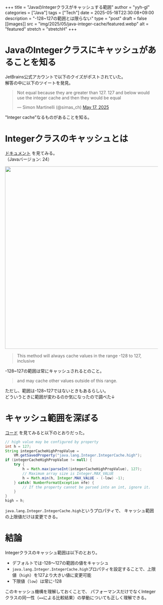 +++
title = "JavaのIntegerクラスがキャッシュする範囲"
author = "yyh-gl"
categories = ["Java"]
tags = ["Tech"]
date = 2025-05-18T22:30:08+09:00
description = "-128~127の範囲とは限らない"
type = "post"
draft = false
[[images]]
  src = "img/2025/05/java-integer-cache/featured.webp"
  alt = "featured"
  stretch = "stretchH"
+++

# JavaのIntegerクラスにキャッシュがあることを知る

JetBrains公式アカウントで以下のクイズがポストされていた。<br>
解答の中に以下のツイートを発見。

<blockquote class="twitter-tweet"><p lang="en" dir="ltr">Not equal because they are greater than 127. 127 and below would use the integer cache and then they would be equal</p>&mdash; Simon Martinelli (@simas_ch) <a href="https://twitter.com/simas_ch/status/1923728106193322326?ref_src=twsrc%5Etfw">May 17, 2025</a></blockquote> <script async src="https://platform.twitter.com/widgets.js" charset="utf-8"></script>

"Integer cache"なるものがあることを知る。

# Integerクラスのキャッシュとは

[ドキュメント](https://docs.oracle.com/en/java/javase/24/docs/api/java.base/java/lang/Integer.html#valueOf(int))
を見てみる。<br>
（Javaバージョン: 24）

<img src="https://tech.yyh-gl.dev/img/2025/05/java-integer-cache/docs.webp" width="600">

> This method will always cache values in the range -128 to 127, inclusive

-128~127の範囲は常にキャッシュされるとのこと。

> and may cache other values outside of this range.

ただし、範囲は-128~127ではないときもあるらしい。<br>
どういうときに範囲が変わるのか気になったので調べた↓

# キャッシュ範囲を深ぼる

[コード](https://github.com/openjdk/jdk/blob/jdk-24%2B36/src/java.base/share/classes/java/lang/Integer.java#L940-L953)
を見てみると以下のとおりだった。

```java
// high value may be configured by property
int h = 127;
String integerCacheHighPropValue =
    VM.getSavedProperty("java.lang.Integer.IntegerCache.high");
if (integerCacheHighPropValue != null) {
    try {
        h = Math.max(parseInt(integerCacheHighPropValue), 127);
        // Maximum array size is Integer.MAX_VALUE
        h = Math.min(h, Integer.MAX_VALUE - (-low) -1);
    } catch( NumberFormatException nfe) {
        // If the property cannot be parsed into an int, ignore it.
    }
}
high = h;
```

`java.lang.Integer.IntegerCache.high`というプロパティで、
キャッシュ範囲の上限値だけは変更できる。

# 結論

Integerクラスのキャッシュ範囲は以下のとおり。

- デフォルトでは-128～127の範囲の値をキャッシュ
- `java.lang.Integer.IntegerCache.high`プロパティを設定することで、上限値（`high`）を127より大きい値に変更可能
- 下限値（`low`）は常に-128

このキャッシュ機構を理解しておくことで、
パフォーマンスだけでなくIntegerクラスの同一性（`==`による比較結果）の挙動についても正しく理解できる。

